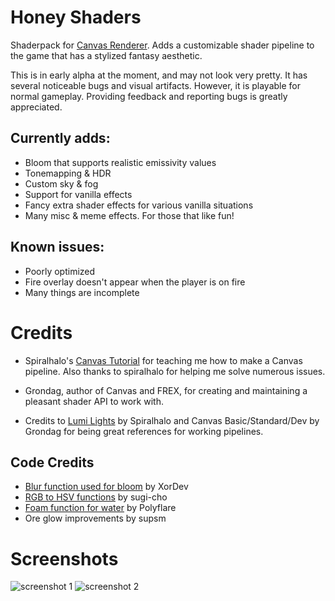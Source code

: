 # Honey Shaders

Shaderpack for [Canvas Renderer](https://github.com/vram-guild/canvas). Adds a customizable shader pipeline to the game that has a stylized fantasy aesthetic.

This is in early alpha at the moment, and may not look very pretty. It has several noticeable bugs and visual artifacts. However, it is playable for normal gameplay. Providing feedback and reporting bugs is greatly appreciated.

## Currently adds:

- Bloom that supports realistic emissivity values
- Tonemapping & HDR
- Custom sky & fog
- Support for vanilla effects
- Fancy extra shader effects for various vanilla situations
- Many misc & meme effects. For those that like fun!

## Known issues:

- Poorly optimized
- Fire overlay doesn't appear when the player is on fire
- Many things are incomplete

# Credits

- Spiralhalo's [Canvas Tutorial](https://github.com/spiralhalo/CanvasTutorial/wiki) for teaching me how to make a Canvas pipeline. Also thanks to spiralhalo for helping me solve numerous issues.

- Grondag, author of Canvas and FREX, for creating and maintaining a pleasant shader API to work with.

- Credits to [Lumi Lights](https://github.com/spiralhalo/LumiLights) by Spiralhalo and Canvas Basic/Standard/Dev by Grondag for being great references for working pipelines.  

## Code Credits

- [Blur function used for bloom](https://github.com/XorDev/Ominous-Shaderpack/blob/main/shaders/lib/Blur.inc) by XorDev
- [RGB to HSV functions](https://gist.github.com/sugi-cho/6a01cae436acddd72bdf) by sugi-cho
- [Foam function for water](https://www.shadertoy.com/view/ltfGD7) by Polyflare
- Ore glow improvements by supsm


# Screenshots

![screenshot 1](https://cdn.discordapp.com/attachments/914139324122013747/916636147260727316/unknown.png)
![screenshot 2](https://cdn.discordapp.com/attachments/903175815401975889/916637597923680296/unknown.png)
